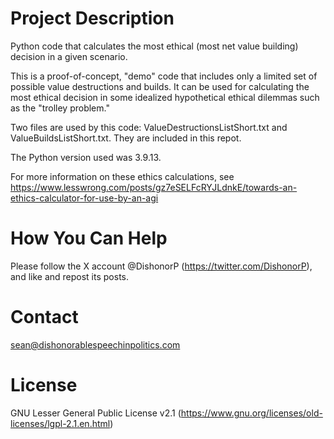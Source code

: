Project Description 
=================== 
Python code that calculates the
most ethical (most net value building) decision in a given scenario.

This is a proof-of-concept, "demo\" code that includes only a limited
set of possible value destructions and builds. It can be used for
calculating the most ethical decision in some idealized hypothetical
ethical dilemmas such as the "trolley problem."

Two files are used by this code: ValueDestructionsListShort.txt and
ValueBuildsListShort.txt. They are included in this repot.

The Python version used was 3.9.13.

For more information on these ethics calculations, see 
https://www.lesswrong.com/posts/gz7eSELFcRYJLdnkE/towards-an-ethics-calculator-for-use-by-an-agi

How You Can Help 
================ 
Please follow the X account
\@DishonorP (https://twitter.com/DishonorP), and like and repost its
posts.

Contact 
======= 
sean@dishonorablespeechinpolitics.com

License 
======= 
GNU Lesser General Public License v2.1
(https://www.gnu.org/licenses/old-licenses/lgpl-2.1.en.html)
